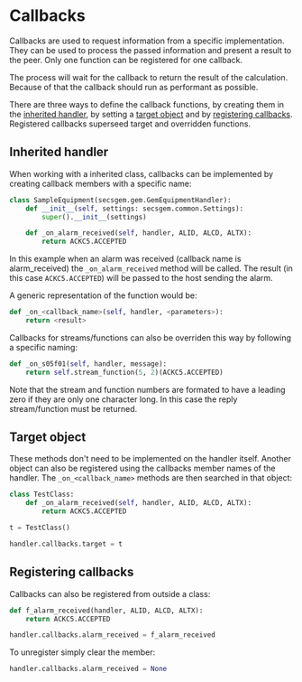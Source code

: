 # Callbacks

Callbacks are used to request information from a specific implementation.
They can be used to process the passed information and present a result to the peer.
Only one function can be registered for one callback.

The process will wait for the callback to return the result of the calculation.
Because of that the callback should run as performant as possible.

There are three ways to define the callback functions, by creating them in the [inherited handler](#inherited-handler), by setting a [target object](#target-object) and by [registering callbacks](#registering-callbacks).
Registered callbacks superseed target and overridden functions.

## Inherited handler

When working with a inherited class, callbacks can be implemented by creating callback members with a specific name:

```python
class SampleEquipment(secsgem.gem.GemEquipmentHandler):
    def __init__(self, settings: secsgem.common.Settings):
        super().__init__(settings)

    def _on_alarm_received(self, handler, ALID, ALCD, ALTX):
        return ACKC5.ACCEPTED
```

In this example when an alarm was received (callback name is alarm_received) the `_on_alarm_received` method will be called.
The result (in this case `ACKC5.ACCEPTED`) will be passed to the host sending the alarm.

A generic representation of the function would be:

```python
def _on_<callback_name>(self, handler, <parameters>):
    return <result>
```

Callbacks for streams/functions can also be overriden this way by following a specific naming:

```python
def _on_s05f01(self, handler, message):
    return self.stream_function(5, 2)(ACKC5.ACCEPTED)
```

Note that the stream and function numbers are formated to have a leading zero if they are only one character long.
In this case the reply stream/function must be returned.

## Target object

These methods don\'t need to be implemented on the handler itself.
Another object can also be registered using the callbacks member names of the handler.
The `_on_<callback_name>` methods are then searched in that object:

```python
class TestClass:
    def _on_alarm_received(self, handler, ALID, ALCD, ALTX):
        return ACKC5.ACCEPTED

t = TestClass()

handler.callbacks.target = t
```

## Registering callbacks

Callbacks can also be registered from outside a class:

```python
def f_alarm_received(handler, ALID, ALCD, ALTX):
    return ACKC5.ACCEPTED

handler.callbacks.alarm_received = f_alarm_received
```

To unregister simply clear the member:

```python
handler.callbacks.alarm_received = None
```
